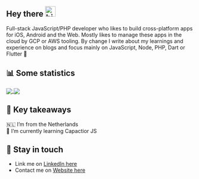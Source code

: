 ## Hey there <img src="https://user-images.githubusercontent.com/1303154/88677602-1635ba80-d120-11ea-84d8-d263ba5fc3c0.gif" width="28px" alt="hi">

Full-stack JavaScript/PHP developer who likes to build cross-platform apps for iOS, Android and the Web. Mostly likes to manage these apps in the cloud by GCP or AWS tooling. By change I write about my learnings and experience on blogs and focus mainly on JavaScript, Node, PHP, Dart or Flutter :rocket:

## :bar_chart: Some statistics

<a href="https://github.com/ivopauly/github-readme-stats" target="_blank">
  <img align="center" src="https://github-readme-stats.vercel.app/api?username=ivopauly" />
</a>
<a href="https://github.com/ivopauly/github-readme-stats" target="_blank">
  <img align="center" src="https://github-readme-stats.vercel.app/api/top-langs/?username=ivopauly" />
</a>

## 🤔	Key takeaways

🇳🇱 I’m from the Netherlands  
🌱 I’m currently learning Capactior JS  

## :link:	Stay in touch

* Link me on [LinkedIn here](https://www.linkedin.com/in/ivopauly/)  
* Contact me on [Website here](https://www.ivopauly.com)

<!--
**ivopauly/ivopauly** is a ✨ _special_ ✨ repository because its `README.md` (this file) appears on your GitHub profile.

Here are some ideas to get you started:

- 🔭 I’m currently working on ...
- 🌱 I’m currently learning ...
- 👯 I’m looking to collaborate on ...
- 🤔 I’m looking for help with ...
- 💬 Ask me about ...
- 📫 How to reach me: ...
- 😄 Pronouns: ...
- ⚡ Fun fact: ...
-->
